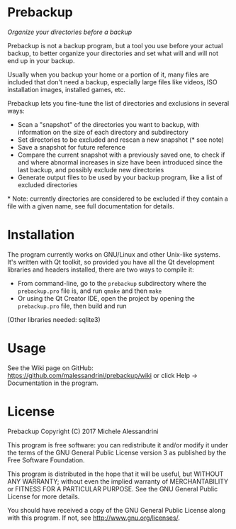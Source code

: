Prebackup
=========

_Organize your directories before a backup_

Prebackup is not a backup program, but a tool you use before
your actual backup, to better organize your directories and
set what will and will not end up in your backup.

Usually when you backup your home or a portion of it, many files
are included that don't need a backup, especially large files
like videos, ISO installation images, installed games, etc.

Prebackup lets you fine-tune the list of directories and
exclusions in several ways:
- Scan a "snapshot" of the directories you want to backup,
  with information on the size of each directory and subdirectory
- Set directories to be excluded and rescan a new snapshot
  (\* see note)
- Save a snapshot for future reference
- Compare the current snapshot with a previously saved one,
  to check if and where abnormal increases in size have been
  introduced since the last backup, and possibly exclude new
  directories
- Generate output files to be used by your backup program,
  like a list of excluded directories

\* Note: currently directories are considered to be excluded
if they contain a file with a given name, see full
documentation for details.


Installation
============

The program currently works on GNU/Linux and other Unix-like
systems. It's written with Qt toolkit, so provided you have all
the Qt development libraries and headers installed, there are
two ways to compile it:
- From command-line, go to the `prebackup` subdirectory where
  the `prebackup.pro` file is, and run `qmake` and then `make`
- Or using the Qt Creator IDE, open the project by opening the
  `prebackup.pro` file, then build and run

(Other libraries needed: sqlite3)


Usage
=====

See the Wiki page on GitHub:
<https://github.com/malessandrini/prebackup/wiki>
or click Help -> Documentation in the program.


License
=======

Prebackup
Copyright (C) 2017  Michele Alessandrini

This program is free software: you can redistribute it and/or modify
it under the terms of the GNU General Public License version 3
as published by the Free Software Foundation.

This program is distributed in the hope that it will be useful,
but WITHOUT ANY WARRANTY; without even the implied warranty of
MERCHANTABILITY or FITNESS FOR A PARTICULAR PURPOSE.  See the
GNU General Public License for more details.

You should have received a copy of the GNU General Public License
along with this program.  If not, see <http://www.gnu.org/licenses/>.

